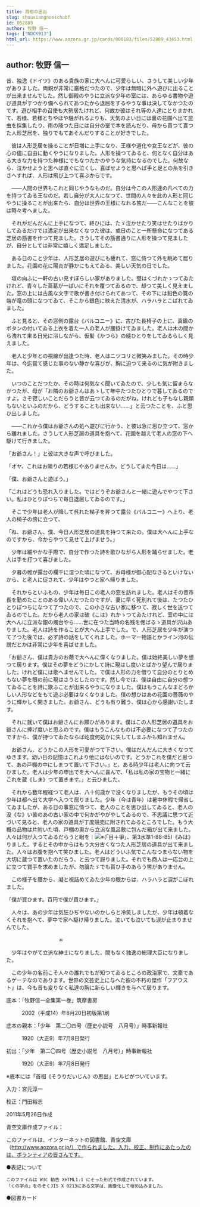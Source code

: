 ```yaml
---
title: 首相の思出
slug: shouxiangnosichubf
id: 052889
author: 牧野 信一
tags: ["NDCK913"]
html_url: https://www.aozora.gr.jp/cards/000183/files/52889_43453.html
---
```


## author: 牧野 信一

昔、独逸《ドイツ》のある貴族の家に大へんに可愛らしい、さうして美しい少年がありました。両親が非常に厳格だつたので、少年は無暗に外へ遊びに出ることが出来ませんでした。然し御殿のやうに立派な少年の室には、あらゆる書物や遊び道具がすつかり備へられてあつたから退屈をするやうな事は決してなかつたのです。遊び相手の召使も大勢居たけれど、何故か彼はそれ等の人達にとりまかれて、若様、若様とちやほや騒がれるよりも、天気のよい日には裏の花園へ出て昆虫を採集したり、雨の降つた日には自分の室で本を読んだり、母から買つて貰つた人形芝居を、独りでもてあそんだりすることが好きでした。

　彼は人形芝居を操ることが日増に上手になり、王様や道化や女王などが、彼の心の儘に自由に動くやうになりました。人形を操つてゐると、何となく自分はある大きな力を持つた神様にでもなつたかのやうな気持になるのでした。何故なら、泣かせようと思へば直ぐに泣くし、喜ばせようと思へば手と足との糸を引きさへすれば、人形は飛び上つて喜ぶからです。

　――人間の世界もこれと同じやうなものだ。自分は今この人形達の凡べての力を持つてゐる王なのだ。若し自分が大人になつて、世間の人々を此の人形と同じやうに操ることが出来たら、自分は世界の王様になれる筈だ――こんなことを彼は時々考へました。

　それがだんだんに上手になつて、終ひには、たゞ泣かせたり笑はせたりばかりしてゐるだけでは満足が出来なくなつた彼は、或日のこと一所懸命になつてある芝居の筋書を作つて見ました。さうしてその筋書通りに人形を操つて見ましたが、自分としては非常に嬉しく満足しました。



　ある日のこと少年は、人形芝居の遊びにも疲れて、窓に倚つて外を眺めて居りました。花園の花に陽炎が静かにもえてゐる、美しい天気の日でした。

　垣の向ふに一軒の古い見すぼらしい家がありました。壁はくづれかゝつてゐたけれど、青々した蔦葛が一ぱいにそれを覆つてゐるので、却つて美しく見えました。窓の上には古風な文字で歌が書き付けられてあつて、その下には鉛色の筧の端が竜の頭になつてゐて、そこから銀色に映えた清水が、ハラハラとこばれてゐました。

　ふと見ると、その窓側の露台《バルコニー》に、古びた長椅子の上に、真鍮のボタンの付いてゐる上衣を着た一人の老人が腰掛けてゐました。老人は木の間から洩れて来る日光に浴しながら、仮髪《かつら》の縫ひとりをしてゐるらしく見えました。

　老人と少年との視線が出逢つた時、老人はニツコリと微笑みました。その時少年は、今迄嘗て感じた事のない静かな喜びが、胸に迫つて来るのに気が附きました。

　いつのことだつたか、その時は何気なく聞いてゐたので、少しも気に留まらなかつたが、母が「お隣のお爺さんはあゝして年中たつたひとりで暮してゐるのですよ。さぞ寂しいことだらうと皆が云つてゐるのだがね。けれども子もなし親類もないといふのだから、どうすることも出来ない……」と云つたことを、ふと思ひ出しました。

　――これから僕はお爺さんの処へ遊びに行かう、と彼は急に思ひ立つて、窓から離れました。さうして人形芝居の道具を抱へて、花園を越えて老人の窓の下へ駆けて行きました。

「お爺さん！」と彼は大きな声で呼びました。

「オヤ、これはお隣りの若様じやありませんか。どうしてまた今日は……」

「僕、お爺さんと遊ばう。」

「これはどうも恐れ入りました。ではどうぞお爺さんと一緒に遊んでやつて下さい。私はひとりぽつちで毎日退屈してゐるのです。」

　そこで少年は老人が降して呉れた梯子を昇つて露台《バルコニー》へ上り、老人の椅子の傍に立つて、

「ね、お爺さん、僕、今日人形芝居の道具を持つて来たの。僕は大へんに上手なのですから、今からやつて見せて上げませう。」

　少年は細やかな手際で、自分で作つた詩を歌ひながら人形を踊らせました。老人は手を打つて喜びました。

　夕暮の帷が露台の欄干に湿つた頃になつて、お母様が御心配なさるといけないから、と老人に促されて、少年はやつと家へ帰りました。

　それからといふもの、少年は毎日この老人の窓を訪れました。老人はその昔市長を勤めたことのある偉い人だつたのですが、妻に早く死別れて後は、たつたひとりぽつちになつて了つたので、この小さな古い家に移つて、寂しく世を送つてゐるのでした。だから老人の家は破《こは》れかゝつてゐたけれど、室の中には大へんに立派な銀の燭台やら……世に在つた当時の名残を偲ばるゝ道具が沢山ありました。老人は詩を作ることが大へん上手でした。で、人形芝居を少年が演つて了つた後では、必ず詩の話をしてくれました。ホーマー物語とかライン河の伝説だとかは非常に少年を喜ばせました。

「お爺さん、僕は貴方のお蔭で大へんに偉くなりました。僕は始終美しい夢を想つて居ります。僕はその夢をどうにかして詩に現はし度いとばかり望んで居りました。けれど僕には歌へませんでした。で僕は人形の力を借りて自分のとりとめもない夢を眼の前に現はさうとしたのです。然し今では、僕は自由に自分の想つてゐることを詩に歌ふことが出来るやうになりました。僕はもうこんなまどろかしい人形などをもて遊ぶ必要はなくなりました。僕の想ひはあの花園の薔薇のやうに輝かしく開きました。お爺さん、どうも有り難う、僕は心から感謝いたします。

　それに就いて僕はお爺さんにお願ひがあります。僕はこの人形芝居の道具をお爺さんに捧げ度いと思ふのです。僕はもうこんなものは不必要になつて了つたのですから、僕が持つてゐたならば屹度何処かに失してしまふかも知れません。

　お爺さん、どうかこの人形を可愛がつて下さい。僕はだんだんに大きくなつてゆきます。幼い日の記憶はこれより他にはないのです。どうかこれを僕だと思つて、あの戸棚の中にしまつて置いて下さい。」と、ある時少年は老人に向つて云ひました。老人は少年の申出でを大へんに喜んで、「私は私の家の宝物と一緒にこれを蔵《しま》つて置きます。」と云ひました。

　それから数年程経つて老人は、八十何歳かで没くなりましたが、もうその頃は少年は都へ出て大学へ入つて居りました。少年（今は青年）は暑中休暇で帰省してゐましたが、ある日の事窓に倚つて、老人のことを思ひ出してゐると、老人の没《な》い筈のあの古い家の中で何かがやがやしてゐるので、不思議に思つて近づいて見ると、老人の家の道具が丁度競売に附されてゐるところでした。もう大概の品物は片附いた頃、戸棚の奥から立派な風呂敷に包んだ箱が出て来ました。人々は何が入つてゐるだらうと眼を｜![※(「目＋爭」、第3水準1-88-85)](https://www.aozora.gr.jp/cards/000183/files/../../../gaiji/1-88/1-88-85.png)《みは》りました。するとその中からはもう大分古くなつた人形芝居の道具が出て来ました。人々はお腹を抱へて笑ひました。老人はどういふ気でこんなつまらない物を大切に蔵つて置いたのだらう、と云つて訝りました。それでも商人は一応台の上に立つて買手を求めましたが、勿論たゞでも貰ひ手のあらう筈がありません。

　この様子を蔭から、凝と視詰めてゐた少年の眼からは、ハラハラと涙がこぼれました。

「僕が買ひます。百円で僕が買ひます。」

　人々は、あの少年は気狂ひぢやないのかしらと冷笑しましたが、少年は頓着なくそれを抱へて、夢中で家へ駆け帰りました。泣いても泣いても涙が止まりませんでした。



　　　　　　　　　　＊



　少年はやがて立派な紳士になりました、間もなく独逸の総理大臣になりました。



　この少年の名前こそ人々の誰れでもが知つてゐるところの政治家で、文豪であるゲーテなのであります。世界の文芸史上に与へた彼の不朽の傑作「フアウスト」は、今も昔も変りなく私達の胸に新らしい輝きを与へて居ります。













底本：「牧野信一全集第一巻」筑摩書房

　　　2002（平成14）年8月20日初版第1刷

底本の親本：「少年　第二〇四号（歴史小説号　八月号）」時事新報社

　　　1920（大正9）年7月8日発行

初出：「少年　第二〇四号（歴史小説号　八月号）」時事新報社

　　　1920（大正9）年7月8日発行

※底本には「首相《そうりだいじん》の思出」とルビがついています。

入力：宮元淳一

校正：門田裕志

2011年5月26日作成

青空文庫作成ファイル：

このファイルは、インターネットの図書館、青空文庫（http://www.aozora.gr.jp/）で作られました。入力、校正、制作にあたったのは、ボランティアの皆さんです。











●表記について


	このファイルは W3C 勧告 XHTML1.1 にそった形式で作成されています。
	「くの字点」をのぞくJIS X 0213にある文字は、画像化して埋め込みました。







●図書カード